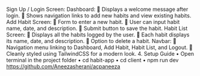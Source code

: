 Sign Up / Login Screen:
Dashboard: 
 Displays a welcome message after login. 
 Shows navigation links to add new habits and view existing habits. 
Add Habit Screen: 
 Form to enter a new habit. 
 User can input habit name, date, and description. 
 Submit button to save the habit. 
Habit List Screen:
 Displays all the habits logged by the user. 
 Each habit displays its name, date, and description. 
 Option to delete a habit. 
Navbar: 
 Navigation menu linking to Dashboard, Add Habit, Habit List, and Logout. 
 Cleanly styled using TailwindCSS for a modern look. 
4. Setup Guide 
• Open terminal in the project folder 
• cd habit-app 
• cd client 
• npm run dev
https://github.com/Aneezasherani/acpaneeza